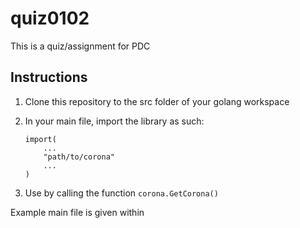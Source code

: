 # quiz0102

This is a quiz/assignment for PDC

<h2>Instructions</h2>

1.  Clone this repository to the src folder of your golang workspace
2.  In your main file, import the library as such:

        import(
            ...
            "path/to/corona"
            ...
        )

3.  Use by calling the function `corona.GetCorona()`

Example main file is given within
